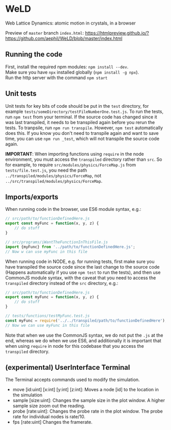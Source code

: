 # WeLD
Web Lattice Dynamics: atomic motion in crystals, in a browser

Preview of `master` branch `index.html`:
https://htmlpreview.github.io/?https://github.com/aephil/WeLD/blob/master/index.html

## Running the code
First, install the required npm modules:
`npm install --dev`. <br>
Make sure you have `npx` installed globally (`npm install -g npx`).<br>
Run the http server with the command `npm start`

## Unit tests
Unit tests for key bits of code should be put in the `test` directory, for example
`tests/someDirectory/testFileNumberOne.test.js`.
To run the tests, run `npm test` from your terminal.
If the source code has changed since it was last transpiled,
it needs to be transpiled again before you rerun the tests.
To tranpsile, run `npm run transpile`. However, `npm test`
automatically does this. If you know you don't need to
transpile again and want to save time, you can use `npm run _test`,
which will not transpile the source code again.

**IMPORTANT**: When importing functions using `require` in the
node environment, you must access the `transpiled` directory rather
than `src`. So for example, to require `src/modules/physics/ForceMap.js`
from `tests/file.test.js`, you need the path `../transpiled/modules/physics/ForceMap`,
not `../src/transpiled/modules/physics/ForceMap`.

## Imports/exports
When running code in the browser, use ES6 module syntax, e.g.:
```javascript
// src/path/to/functionDefinedHere.js
export const myFunc = function(x, y, z) {
    // do stuff
}

// src/programs/iWantTheFunctionInThisFile.js
import {myFunc} from '../path/to/functionDefinedHere.js';
// Now w can use myFunc in this file
```

When running code in NODE, e.g. for running tests, first make
sure you have transpiled the source code since the last change to
the source code (Happens automatically if you use `npm test` to run the tests),
and then use CommonJS module syntax, with
the caveat that you need to access the `transpiled` directory instead
of the `src` directory, e.g.:

```javascript
// src/path/to/functionDefinedHere.js
export const myFunc = function(x, y, z) {
    // do stuff
}

// tests/functions/testMyFunc.test.js
const myFunc = require('../../transpiled/path/to/functionDefinedHere');
// Now we can use myFunc in this file
```
Note that when we use the CommonJS syntax, we do not put the `.js`
at the end, whereas we do when we use ES6, and additionally it is important
that when using `require` in node for this codebase that you access
the `transpiled` directory.

## (experimental) UserInterface Terminal
The Terminal accepts commands used to modify the simulation.
- move [id:uint] [x:int] [y:int] [z:int]: Moves a node [id] to the location in the simulation
- sample [size:uint]: Changes the sample size in the plot window. A higher sample size zoom out the reading.
- probe [rate:uint]: Changes the probe rate in the plot window. The probe rate for individual nodes is rate/10.
- fps [rate:uint] Changes the framerate.